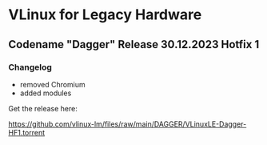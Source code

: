 # VLinux for Legacy Hardware
## Codename "Dagger" Release 30.12.2023 Hotfix 1
### Changelog

- removed Chromium
- added modules

Get the release here:

https://github.com/vlinux-lm/files/raw/main/DAGGER/VLinuxLE-Dagger-HF1.torrent